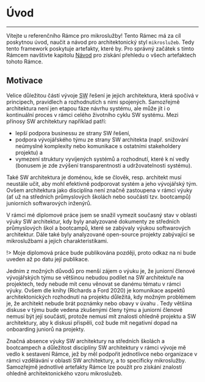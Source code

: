 # Úvod
---

Vítejte u referenčního Rámce pro mikroslužby! Tento Rámec má za cíl poskytnou úvod, naučit a návod pro architektonický styl `mikroslužeb`. Tedy tento framework poskytuje artefakty, které by. Pro správný začátek s tímto Rámcem navštivte kapitolu [Návod](guide) pro získání přehledu o všech artefaktech tohoto Rámce.

## Motivace
Velice důležitou částí vývoje <abbr title="software, softwarový, softwarové">SW</abbr> řešení je jejich architektura, která spočívá v principech, pravidlech a rozhodnutích s nimi spojených. Samozřejmě architektura není jen etapou fáze návrhu systému, ale může jít i o kontinuální proces v rámci celého životního cyklu SW systému. Mezi přínosy SW architektury například patří:

- lepší podpora businessu ze strany SW řešení,
- podpora vývojářského týmu ze strany SW architekta (např. snižování neúmyslné komplexity nebo komunikace s ostatními stakeholdery projektu) a
- vymezení struktury vyvíjených systémů a rozhodnutí, které k ní vedly (bonusem je zde zvýšení transparentnosti a udržovatelnosti systému).

Také SW architektura je doménou, kde se člověk, resp. architekt musí neustále učit, aby mohl efektivně podporovat systém a jeho vývojářský tým. Ovšem architektura jako disciplína není značně zastoupena v rámci výuky (ať už na středních průmyslových školách nebo součástí tzv. bootcampů) juniorních softwarových inženýrů.

V rámci mé diplomové práce jsem se snažil vymezit současný stav v oblasti výuky SW architektur, kdy byly analyzované dokumenty ze středních průmyslových škol a bootcampů, které se zabývaly výukou softwarových architektur. Dále také byly analyzované open-source projekty zabývající se mikroslužbami a jejich charakteristikami.

!> Moje diplomová práce bude publikována později, proto odkaz na ni bude uveden až po datu její publikace.

Jedním z možných důvodů pro menší zájem o výuku je, že juniorní členové vývojářských týmu  se většinou nebudou podílet na SW architektuře na projektech, tedy nebude mít cenu věnovat se danému tématu v rámci výuky. Ovšem dle knihy (Richards a Ford 2020) je komunikace aspektů architektonických rozhodnutí na projektu důležitá, kdy možným problémem je, že architekt nebude brát poznámky nebo obavy v úvahu . Tedy většina diskuse v týmu bude vedena zkušenými členy týmu a juniorní členové nemusí být její součástí, protože nemusí mít znalosti ohledně projektu a SW architektury, aby k diskusi přispěli, což bude mít negativní dopad na onboarding juniorů na projekty.

Značná absence výuky SW architektury na středních školách a bootcampech a důležitost disciplíny SW architektury v rámci vývoje mě vedlo k sestavení Rámce, jež by měl podpořit jednotlivce nebo organizace v rámci vzdělávání v oblasti SW architektury, a to specificky mikroslužby. Samozřejmě jednotlivé artefakty Rámce lze použít pro získání znalostí ohledně architektonického vzoru mikroslužeb.
